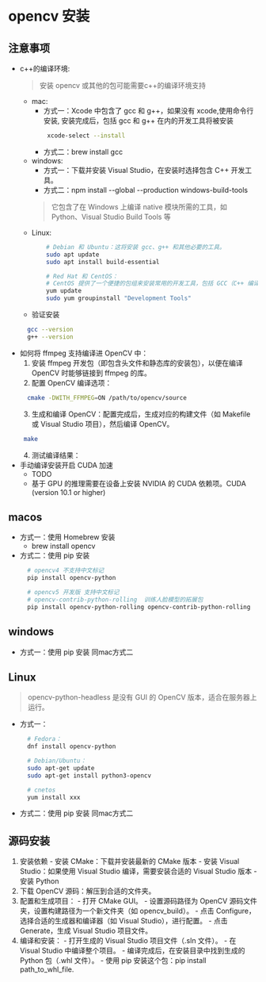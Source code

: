 # opencv 安装

## 注意事项
* c++的编译环境:
  > 安装 opencv 或其他的包可能需要c++的编译环境支持
  + mac:
    - 方式一：Xcode 中包含了 gcc 和 g++，如果没有 xcode,使用命令行安装, 安装完成后，包括 gcc 和 g++ 在内的开发工具将被安装
       ```bash
        xcode-select --install
       ```
    - 方式二：brew install gcc
  + windows:
    - 方式一：下载并安装 Visual Studio，在安装时选择包含 C++ 开发工具。
    - 方式二：npm install --global --production windows-build-tools 
    > 它包含了在 Windows 上编译 native 模块所需的工具，如 Python、Visual Studio Build Tools 等
  + Linux:
    ```bash
        # Debian 和 Ubuntu：这将安装 gcc、g++ 和其他必要的工具。
        sudo apt update
        sudo apt install build-essential

        # Red Hat 和 CentOS：
        # CentOS 提供了一个便捷的包组来安装常用的开发工具，包括 GCC（C++ 编译器）等：
        yum update
        sudo yum groupinstall "Development Tools"
    ```
  - 验证安装
  ```bash
    gcc --version
    g++ --version
  ```
* 如何将 ffmpeg 支持编译进 OpenCV 中：
  1. 安装 ffmpeg 开发包（即包含头文件和静态库的安装包），以便在编译 OpenCV 时能够链接到 ffmpeg 的库。
  2. 配置 OpenCV 编译选项：
    ```bash
      cmake -DWITH_FFMPEG=ON /path/to/opencv/source
    ```
  3. 生成和编译 OpenCV：配置完成后，生成对应的构建文件（如 Makefile 或 Visual Studio 项目），然后编译 OpenCV。
    ```bash
     make
    ```
  4. 测试编译结果：
* 手动编译安装开启 CUDA 加速
  - TODO
  - 基于 GPU 的推理需要在设备上安装 NVIDIA 的 CUDA 依赖项。CUDA (version 10.1 or higher)
  
## macos
* 方式一：使用 Homebrew 安装
  - brew install opencv
* 方式二：使用 pip 安装
    ```bash
      # opencv4 不支持中文标记
      pip install opencv-python

      # opencv5 开发版 支持中文标记
      # opencv-contrib-python-rolling  训练人脸模型的拓展包
      pip install opencv-python-rolling opencv-contrib-python-rolling
    ```

## windows
* 方式一：使用 pip 安装 同mac方式二

## Linux
> opencv-python-headless 是没有 GUI 的 OpenCV 版本，适合在服务器上运行。
* 方式一：
  ```bash
    # Fedora：
    dnf install opencv-python

    # Debian/Ubuntu：
    sudo apt-get update
    sudo apt-get install python3-opencv

    # cnetos
    yum install xxx
  ```
* 方式二：使用 pip 安装 同mac方式二

## 源码安装
  1. 安装依赖
    - 安装 CMake：下载并安装最新的 CMake 版本
    - 安装 Visual Studio：如果使用 Visual Studio 编译，需要安装合适的 Visual Studio 版本
    - 安装 Python
  2. 下载 OpenCV 源码：解压到合适的文件夹。
  3. 配置和生成项目：
    - 打开 CMake GUI。
    - 设置源码路径为 OpenCV 源码文件夹，设置构建路径为一个新文件夹（如 opencv_build）。
    - 点击 Configure，选择合适的生成器和编译器（如 Visual Studio），进行配置。
    - 点击 Generate，生成 Visual Studio 项目文件。
  4. 编译和安装：
    - 打开生成的 Visual Studio 项目文件（.sln 文件）。
    - 在 Visual Studio 中编译整个项目。
    - 编译完成后，在安装目录中找到生成的 Python 包（.whl 文件）。
    - 使用 pip 安装这个包：pip install path_to_whl_file.